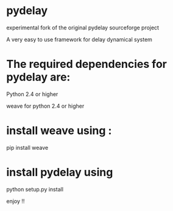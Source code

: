 # pydelay
experimental fork of the original pydelay sourceforge project

A very easy to use framework for delay dynamical system

# The required dependencies for pydelay are:

Python 2.4 or higher

weave for python 2.4 or higher

# install weave using : 

pip install weave 

# install pydelay using 

python setup.py install

 enjoy !!
